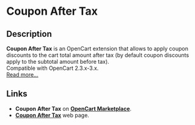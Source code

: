 # Coupon After Tax

## Description
**Coupon After Tax** is an OpenCart extension that allows to apply coupon discounts to the cart total amount after tax (by default coupon discounts apply to the subtotal amount before tax).  
Compatible with OpenCart 2.3.x-3.x.  
[Read more...](./module/README.md)

## Links
* **Coupon After Tax** on [**OpenCart Marketplace**](https://www.opencart.com/index.php?route=marketplace/extension/info&extension_id=39859).
* [**Coupon After Tax**](https://www.ocmod.space/coupon-after-tax) web page.
